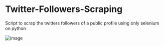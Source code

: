 # Twitter-Followers-Scraping
Script to scrap the twitters followers of a public profile using only selenium on python

![image](https://user-images.githubusercontent.com/114888480/226148644-d341c663-09c6-4745-8ead-e3740e130368.png)
